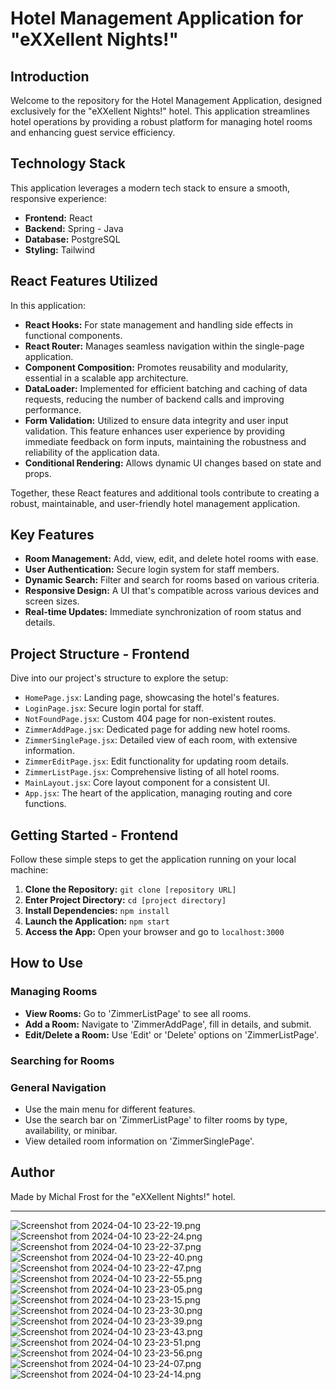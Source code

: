 # Hotel Management Application for "eXXellent Nights!"

## Introduction
Welcome to the repository for the Hotel Management Application, designed exclusively for the "eXXellent Nights!" hotel. This application streamlines hotel operations by providing a robust platform for managing hotel rooms and enhancing guest service efficiency.

## Technology Stack
This application leverages a modern tech stack to ensure a smooth, responsive experience:

- **Frontend:** React
- **Backend:** Spring - Java
- **Database:** PostgreSQL
- **Styling:** Tailwind

## React Features Utilized

In this application: 

- **React Hooks:** For state management and handling side effects in functional components.
- **React Router:** Manages seamless navigation within the single-page application.
- **Component Composition:** Promotes reusability and modularity, essential in a scalable app architecture.
- **DataLoader:** Implemented for efficient batching and caching of data requests, reducing the number of backend calls and improving performance.
- **Form Validation:** Utilized to ensure data integrity and user input validation. This feature enhances user experience by providing immediate feedback on form inputs, maintaining the robustness and reliability of the application data.
- **Conditional Rendering:** Allows dynamic UI changes based on state and props.


Together, these React features and additional tools contribute to creating a robust, maintainable, and user-friendly hotel management application.


## Key Features
- **Room Management:** Add, view, edit, and delete hotel rooms with ease.
- **User Authentication:** Secure login system for staff members.
- **Dynamic Search:** Filter and search for rooms based on various criteria.
- **Responsive Design:** A UI that's compatible across various devices and screen sizes.
- **Real-time Updates:** Immediate synchronization of room status and details.

## Project Structure - Frontend
Dive into our project's structure to explore the setup:

- `HomePage.jsx`: Landing page, showcasing the hotel's features.
- `LoginPage.jsx`: Secure login portal for staff.
- `NotFoundPage.jsx`: Custom 404 page for non-existent routes.
- `ZimmerAddPage.jsx`: Dedicated page for adding new hotel rooms.
- `ZimmerSinglePage.jsx`: Detailed view of each room, with extensive information.
- `ZimmerEditPage.jsx`: Edit functionality for updating room details.
- `ZimmerListPage.jsx`: Comprehensive listing of all hotel rooms.
- `MainLayout.jsx`: Core layout component for a consistent UI.
- `App.jsx`: The heart of the application, managing routing and core functions.

## Getting Started - Frontend
Follow these simple steps to get the application running on your local machine:

1. **Clone the Repository:** `git clone [repository URL]`
2. **Enter Project Directory:** `cd [project directory]`
3. **Install Dependencies:** `npm install`
4. **Launch the Application:** `npm start`
5. **Access the App:** Open your browser and go to `localhost:3000`

## How to Use

### Managing Rooms
- **View Rooms:** Go to 'ZimmerListPage' to see all rooms.
- **Add a Room:** Navigate to 'ZimmerAddPage', fill in details, and submit.
- **Edit/Delete a Room:** Use 'Edit' or 'Delete' options on 'ZimmerListPage'.

### Searching for Rooms


### General Navigation
- Use the main menu for different features.
- Use the search bar on 'ZimmerListPage' to filter rooms by type, availability, or minibar.
- View detailed room information on 'ZimmerSinglePage'.


## Author
Made by Michal Frost for the "eXXellent Nights!" hotel.

---

![Screenshot from 2024-04-10 23-22-19.png](src%2Fassets%2FImagesDemo%2FScreenshot%20from%202024-04-10%2023-22-19.png)
![Screenshot from 2024-04-10 23-22-24.png](src%2Fassets%2FImagesDemo%2FScreenshot%20from%202024-04-10%2023-22-24.png)
![Screenshot from 2024-04-10 23-22-37.png](src%2Fassets%2FImagesDemo%2FScreenshot%20from%202024-04-10%2023-22-37.png)
![Screenshot from 2024-04-10 23-22-40.png](src%2Fassets%2FImagesDemo%2FScreenshot%20from%202024-04-10%2023-22-40.png)
![Screenshot from 2024-04-10 23-22-47.png](src%2Fassets%2FImagesDemo%2FScreenshot%20from%202024-04-10%2023-22-47.png)
![Screenshot from 2024-04-10 23-22-55.png](src%2Fassets%2FImagesDemo%2FScreenshot%20from%202024-04-10%2023-22-55.png)
![Screenshot from 2024-04-10 23-23-05.png](src%2Fassets%2FImagesDemo%2FScreenshot%20from%202024-04-10%2023-23-05.png)
![Screenshot from 2024-04-10 23-23-15.png](src%2Fassets%2FImagesDemo%2FScreenshot%20from%202024-04-10%2023-23-15.png)
![Screenshot from 2024-04-10 23-23-30.png](src%2Fassets%2FImagesDemo%2FScreenshot%20from%202024-04-10%2023-23-30.png)
![Screenshot from 2024-04-10 23-23-39.png](src%2Fassets%2FImagesDemo%2FScreenshot%20from%202024-04-10%2023-23-39.png)
![Screenshot from 2024-04-10 23-23-43.png](src%2Fassets%2FImagesDemo%2FScreenshot%20from%202024-04-10%2023-23-43.png)
![Screenshot from 2024-04-10 23-23-51.png](src%2Fassets%2FImagesDemo%2FScreenshot%20from%202024-04-10%2023-23-51.png)
![Screenshot from 2024-04-10 23-23-56.png](src%2Fassets%2FImagesDemo%2FScreenshot%20from%202024-04-10%2023-23-56.png)
![Screenshot from 2024-04-10 23-24-07.png](src%2Fassets%2FImagesDemo%2FScreenshot%20from%202024-04-10%2023-24-07.png)
![Screenshot from 2024-04-10 23-24-14.png](src%2Fassets%2FImagesDemo%2FScreenshot%20from%202024-04-10%2023-24-14.png)


